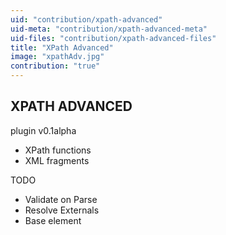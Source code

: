 ```yaml
---
uid: "contribution/xpath-advanced"
uid-meta: "contribution/xpath-advanced-meta"
uid-files: "contribution/xpath-advanced-files"
title: "XPath Advanced"
image: "xpathAdv.jpg"
contribution: "true"
---
```


##  XPATH ADVANCED
plugin v0.1alpha

+ XPath functions
+ XML fragments

TODO
* Validate on Parse
* Resolve Externals
* Base element



